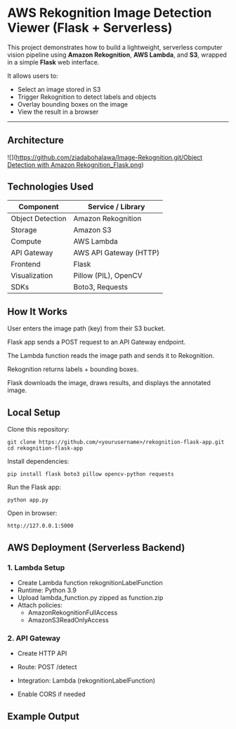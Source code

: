 # AWS Rekognition Image Detection Viewer (Flask + Serverless)

This project demonstrates how to build a lightweight, serverless computer vision pipeline using **Amazon Rekognition**, **AWS Lambda**, and **S3**, wrapped in a simple **Flask** web interface.

It allows users to:
- Select an image stored in S3
- Trigger Rekognition to detect labels and objects
- Overlay bounding boxes on the image
- View the result in a browser

---

## Architecture
![]([https://github.com/ziadabohalawa/Image-Rekognition.git/Object Detection with Amazon Rekognition_Flask.png](https://github.com/ziadabohalawa/Image-Rekognition/blob/06e3c344e21a8cf84c35b020796f14dd1ee521b8/architecture_diagram.png))

## Technologies Used
| Component        | Service / Library      |
| ---------------- | ---------------------- |
| Object Detection | Amazon Rekognition     |
| Storage          | Amazon S3              |
| Compute          | AWS Lambda             |
| API Gateway      | AWS API Gateway (HTTP) |
| Frontend         | Flask                  |
| Visualization    | Pillow (PIL), OpenCV   |
| SDKs             | Boto3, Requests        |



## How It Works
User enters the image path (key) from their S3 bucket.

Flask app sends a POST request to an API Gateway endpoint.

The Lambda function reads the image path and sends it to Rekognition.

Rekognition returns labels + bounding boxes.

Flask downloads the image, draws results, and displays the annotated image.

## Local Setup
Clone this repository:

```
git clone https://github.com/<yourusername>/rekognition-flask-app.git
cd rekognition-flask-app
```
Install dependencies:
```
pip install flask boto3 pillow opencv-python requests
```
Run the Flask app:
```
python app.py
```
Open in browser:
```
http://127.0.0.1:5000
```
## AWS Deployment (Serverless Backend)
### 1. Lambda Setup
- Create Lambda function rekognitionLabelFunction
- Runtime: Python 3.9
- Upload lambda_function.py zipped as function.zip
- Attach policies:
    - AmazonRekognitionFullAccess
    - AmazonS3ReadOnlyAccess

### 2. API Gateway
- Create HTTP API

- Route: POST /detect
 
- Integration: Lambda (rekognitionLabelFunction)

- Enable CORS if needed

## Example Output


